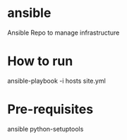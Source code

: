 ansible
=======

Ansible Repo to manage infrastructure

How to run
=======

ansible-playbook -i hosts site.yml

Pre-requisites
==============

ansible
python-setuptools
